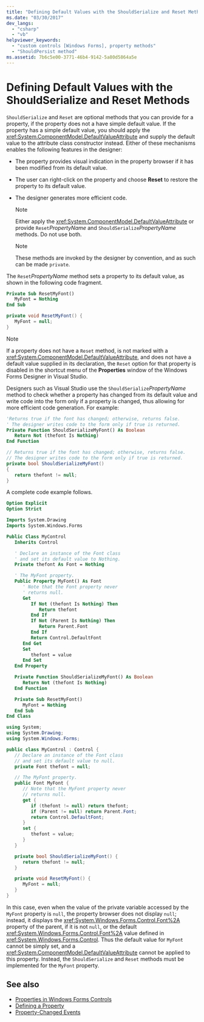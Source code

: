 ```yaml
---
title: "Defining Default Values with the ShouldSerialize and Reset Methods"
ms.date: "03/30/2017"
dev_langs:
  - "csharp"
  - "vb"
helpviewer_keywords:
  - "custom controls [Windows Forms], property methods"
  - "ShouldPersist method"
ms.assetid: 7b6c5e00-3771-46b4-9142-5a80d5864a5e
---
```

# Defining Default Values with the ShouldSerialize and Reset Methods
`ShouldSerialize` and `Reset` are optional methods that you can provide for a property, if the property does not a have simple default value. If the property has a simple default value, you should apply the <xref:System.ComponentModel.DefaultValueAttribute> and supply the default value to the attribute class constructor instead. Either of these mechanisms enables the following features in the designer:

- The property provides visual indication in the property browser if it has been modified from its default value.

- The user can right-click on the property and choose **Reset** to restore the property to its default value.

- The designer generates more efficient code.

    > [!NOTE]
    > Either apply the <xref:System.ComponentModel.DefaultValueAttribute> or provide `Reset`*PropertyName* and `ShouldSerialize`*PropertyName* methods. Do not use both.

    > [!NOTE]
    > These methods are invoked by the designer by convention, and as such can be made `private`.

 The `Reset`*PropertyName* method sets a property to its default value, as shown in the following code fragment.

```vb
Private Sub ResetMyFont()
   MyFont = Nothing
End Sub
```

```csharp
private void ResetMyFont() {
   MyFont = null;
}
```

> [!NOTE]
> If a property does not have a `Reset` method, is not marked with a <xref:System.ComponentModel.DefaultValueAttribute>, and does not have a default value supplied in its declaration, the `Reset` option for that property is disabled in the shortcut menu of the **Properties** window of the Windows Forms Designer in Visual Studio.

 Designers such as Visual Studio use the `ShouldSerialize`*PropertyName* method to check whether a property has changed from its default value and write code into the form only if a property is changed, thus allowing for more efficient code generation. For example:

```vb
'Returns true if the font has changed; otherwise, returns false.
' The designer writes code to the form only if true is returned.
Private Function ShouldSerializeMyFont() As Boolean
   Return Not (thefont Is Nothing)
End Function
```

```csharp
// Returns true if the font has changed; otherwise, returns false.
// The designer writes code to the form only if true is returned.
private bool ShouldSerializeMyFont()
{
   return thefont != null;
}
```

 A complete code example follows.

```vb
Option Explicit
Option Strict

Imports System.Drawing
Imports System.Windows.Forms

Public Class MyControl
   Inherits Control

   ' Declare an instance of the Font class
   ' and set its default value to Nothing.
   Private thefont As Font = Nothing

   ' The MyFont property.
   Public Property MyFont() As Font
      ' Note that the Font property never
      ' returns null.
      Get
         If Not (thefont Is Nothing) Then
            Return thefont
         End If
         If Not (Parent Is Nothing) Then
            Return Parent.Font
         End If
         Return Control.DefaultFont
      End Get
      Set
         thefont = value
      End Set
   End Property

   Private Function ShouldSerializeMyFont() As Boolean
      Return Not (thefont Is Nothing)
   End Function

   Private Sub ResetMyFont()
      MyFont = Nothing
   End Sub
End Class
```

```csharp
using System;
using System.Drawing;
using System.Windows.Forms;

public class MyControl : Control {
   // Declare an instance of the Font class
   // and set its default value to null.
   private Font thefont = null;

   // The MyFont property.
   public Font MyFont {
      // Note that the MyFont property never
      // returns null.
      get {
         if (thefont != null) return thefont;
         if (Parent != null) return Parent.Font;
         return Control.DefaultFont;
      }
      set {
         thefont = value;
      }
   }

   private bool ShouldSerializeMyFont() {
      return thefont != null;
   }

   private void ResetMyFont() {
      MyFont = null;
   }
}
```

 In this case, even when the value of the private variable accessed by the `MyFont` property is `null`, the property browser does not display `null`; instead, it displays the <xref:System.Windows.Forms.Control.Font%2A> property of the parent, if it is not `null`, or the default <xref:System.Windows.Forms.Control.Font%2A> value defined in <xref:System.Windows.Forms.Control>. Thus the default value for `MyFont` cannot be simply set, and a <xref:System.ComponentModel.DefaultValueAttribute> cannot be applied to this property. Instead, the `ShouldSerialize` and `Reset` methods must be implemented for the `MyFont` property.

## See also

- [Properties in Windows Forms Controls](properties-in-windows-forms-controls.md)
- [Defining a Property](defining-a-property-in-windows-forms-controls.md)
- [Property-Changed Events](property-changed-events.md)
